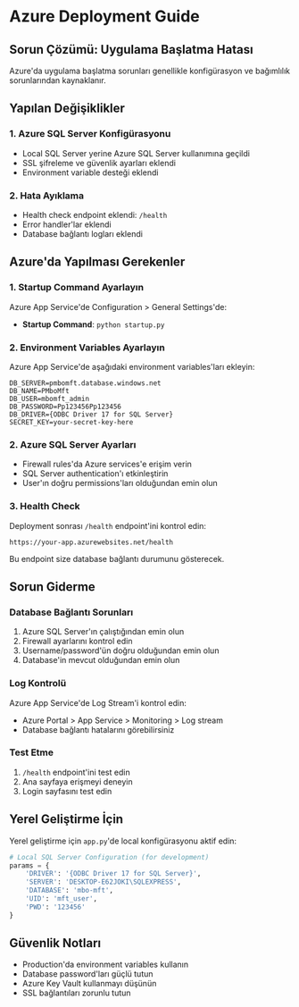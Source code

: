 # Azure Deployment Guide

## Sorun Çözümü: Uygulama Başlatma Hatası

Azure'da uygulama başlatma sorunları genellikle konfigürasyon ve bağımlılık sorunlarından kaynaklanır.

## Yapılan Değişiklikler

### 1. Azure SQL Server Konfigürasyonu
- Local SQL Server yerine Azure SQL Server kullanımına geçildi
- SSL şifreleme ve güvenlik ayarları eklendi
- Environment variable desteği eklendi

### 2. Hata Ayıklama
- Health check endpoint eklendi: `/health`
- Error handler'lar eklendi
- Database bağlantı logları eklendi

## Azure'da Yapılması Gerekenler

### 1. Startup Command Ayarlayın
Azure App Service'de Configuration > General Settings'de:
- **Startup Command**: `python startup.py`

### 2. Environment Variables Ayarlayın
Azure App Service'de aşağıdaki environment variables'ları ekleyin:

```
DB_SERVER=pmbomft.database.windows.net
DB_NAME=PMboMft
DB_USER=mbomft_admin
DB_PASSWORD=Pp123456Pp123456
DB_DRIVER={ODBC Driver 17 for SQL Server}
SECRET_KEY=your-secret-key-here
```

### 2. Azure SQL Server Ayarları
- Firewall rules'da Azure services'e erişim verin
- SQL Server authentication'ı etkinleştirin
- User'ın doğru permissions'ları olduğundan emin olun

### 3. Health Check
Deployment sonrası `/health` endpoint'ini kontrol edin:
```
https://your-app.azurewebsites.net/health
```

Bu endpoint size database bağlantı durumunu gösterecek.

## Sorun Giderme

### Database Bağlantı Sorunları
1. Azure SQL Server'ın çalıştığından emin olun
2. Firewall ayarlarını kontrol edin
3. Username/password'ün doğru olduğundan emin olun
4. Database'in mevcut olduğundan emin olun

### Log Kontrolü
Azure App Service'de Log Stream'i kontrol edin:
- Azure Portal > App Service > Monitoring > Log stream
- Database bağlantı hatalarını görebilirsiniz

### Test Etme
1. `/health` endpoint'ini test edin
2. Ana sayfaya erişmeyi deneyin
3. Login sayfasını test edin

## Yerel Geliştirme İçin

Yerel geliştirme için `app.py`'de local konfigürasyonu aktif edin:

```python
# Local SQL Server Configuration (for development)
params = {
    'DRIVER': '{ODBC Driver 17 for SQL Server}',
    'SERVER': 'DESKTOP-E62JOKI\SQLEXPRESS',
    'DATABASE': 'mbo-mft',
    'UID': 'mft_user',
    'PWD': '123456'
}
```

## Güvenlik Notları

- Production'da environment variables kullanın
- Database password'ları güçlü tutun
- Azure Key Vault kullanmayı düşünün
- SSL bağlantıları zorunlu tutun
